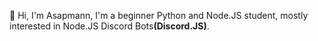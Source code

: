 👋 Hi, I'm Asapmann, I'm a beginner Python and Node.JS student, mostly interested in Node.JS Discord Bots<b>(Discord.JS)</b>.

<!---
Asapmann/Asapmann is a ✨ special ✨ repository because its `README.md` (this file) appears on your GitHub profile.
You can click the Preview link to take a look at your changes.
--->
